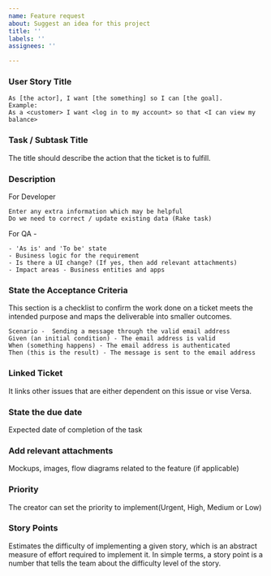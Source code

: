```yaml
---
name: Feature request
about: Suggest an idea for this project
title: ''
labels: ''
assignees: ''

---
```

### User Story Title
```
As [the actor], I want [the something] so I can [the goal].
Example:
As a <customer> I want <log in to my account> so that <I can view my balance>
```
### Task / Subtask Title

The title should describe the action that the ticket is to fulfill.

### Description
For Developer
```
Enter any extra information which may be helpful
Do we need to correct / update existing data (Rake task)
```
For QA -
```
- 'As is' and 'To be' state
- Business logic for the requirement
- Is there a UI change? (If yes, then add relevant attachments)
- Impact areas - Business entities and apps
```

### State the Acceptance Criteria
This section is a checklist to confirm the work done on a ticket meets the intended purpose and maps the deliverable into smaller outcomes.

```
Scenario -  Sending a message through the valid email address
Given (an initial condition) - The email address is valid
When (something happens) - The email address is authenticated
Then (this is the result) - The message is sent to the email address
```

### Linked Ticket
It links other issues that are either dependent on this issue or vise Versa.

### State the due date
Expected date of completion of the task

### Add relevant attachments
Mockups, images, flow diagrams related to the feature (if applicable)

### Priority
The creator can set the priority to implement(Urgent, High, Medium or Low)

### Story Points
Estimates the difficulty of implementing a given story, which is an abstract measure of effort required to implement it. In simple terms, a story point is a number that tells the team about the difficulty level of the story.
